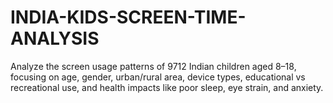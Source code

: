 # INDIA-KIDS-SCREEN-TIME-ANALYSIS
Analyze the screen usage patterns of 9712 Indian children aged 8–18, focusing on age, gender, urban/rural area, device types, educational vs recreational use, and health impacts like poor sleep, eye strain, and anxiety.
